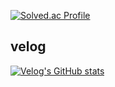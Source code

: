 [![Solved.ac Profile](http://mazassumnida.wtf/api/v2/generate_badge?boj=bjk1649)](https://solved.ac/bjk1649/)

## velog
[![Velog's GitHub stats](https://velog-readme-stats.vercel.app/api/list?name=bjk1649)](https://velog.io/@bjk1649) 
